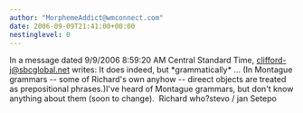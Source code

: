 ```yaml
---
author: "MorphemeAddict@wmconnect.com"
date: 2006-09-09T21:41:00+00:00
nestinglevel: 0
---
```

In a message dated 9/9/2006 8:59:20 AM Central Standard Time, [clifford-j@sbcglobal.net](mailto://clifford-j@sbcglobal.net) writes:
It does indeed, but \*grammatically\* ... (In Montague grammars --
 some of Richard's own anyhow --
direect objects are treated as prepositional phrases.)I've heard of Montague grammars, but don't know anything about them (soon to change).  Richard who?stevo / jan Setepo